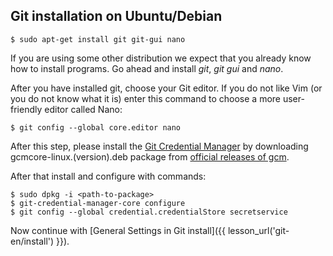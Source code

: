 ## Git installation on Ubuntu/Debian

```console
$ sudo apt-get install git git-gui nano
```

If you are using some other distribution we expect that you already know
how to install programs. Go ahead and install *git*, *git gui* and *nano*.

After you have installed git, choose your Git editor.
If you do not like Vim (or you do not know what it is)
enter this command to choose a more user-friendly editor called Nano:

```console
$ git config --global core.editor nano
```

After this step, please install the [Git Credential Manager](https://github.com/GitCredentialManager/git-credential-manager) by downloading gcmcore-linux.(version).deb package from [official releases of gcm](https://github.com/GitCredentialManager/git-credential-manager/releases/latest).

After that install and configure with commands:

```console
$ sudo dpkg -i <path-to-package>
$ git-credential-manager-core configure
$ git config --global credential.credentialStore secretservice
```

Now continue with [General Settings in Git install]({{ lesson_url('git-en/install') }}).
